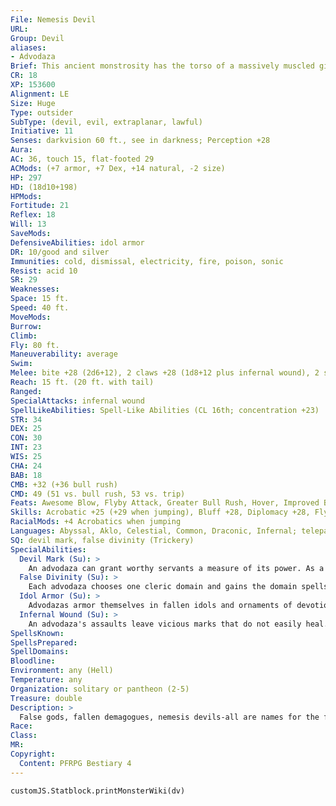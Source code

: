 ```yaml
---
File: Nemesis Devil
URL: 
Group: Devil
aliases:
- Advodaza
Brief: This ancient monstrosity has the torso of a massively muscled giant, scaly wings, and the lower half of a four-legged, clawed beast.
CR: 18
XP: 153600
Alignment: LE
Size: Huge
Type: outsider
SubType: (devil, evil, extraplanar, lawful)
Initiative: 11
Senses: darkvision 60 ft., see in darkness; Perception +28
Aura: 
AC: 36, touch 15, flat-footed 29
ACMods: (+7 armor, +7 Dex, +14 natural, -2 size)
HP: 297
HD: (18d10+198)
HPMods: 
Fortitude: 21
Reflex: 18
Will: 13
SaveMods: 
DefensiveAbilities: idol armor
DR: 10/good and silver
Immunities: cold, dismissal, electricity, fire, poison, sonic
Resist: acid 10
SR: 29
Weaknesses: 
Space: 15 ft.
Speed: 40 ft.
MoveMods: 
Burrow: 
Climb: 
Fly: 80 ft.
Maneuverability: average
Swim: 
Melee: bite +28 (2d6+12), 2 claws +28 (1d8+12 plus infernal wound), 2 slams +26 (1d8+6), tail slap +26 (2d6+6)
Reach: 15 ft. (20 ft. with tail)
Ranged: 
SpecialAttacks: infernal wound
SpellLikeAbilities: Spell-Like Abilities (CL 16th; concentration +23)  At Will-gaseous form, greater invisibility, greater teleport (self plus 50 lbs. of objects only), scorching ray, whispering wind  3/day-blasphemy (DC 24), dispel magic, ethereal jaunt, harm (DC 23), heal (DC 23), hold monster (DC 22), wall of stone  1/day-greater scrying (DC 21), summon (level 7, horned devil 60%), unhallow
STR: 34
DEX: 25
CON: 30
INT: 23
WIS: 25
CHA: 24
BAB: 18
CMB: +32 (+36 bull rush)
CMD: 49 (51 vs. bull rush, 53 vs. trip)
Feats: Awesome Blow, Flyby Attack, Greater Bull Rush, Hover, Improved Bull Rush, Improved Initiative, Multiattack, Power Attack, Toughness
Skills: Acrobatic +25 (+29 when jumping), Bluff +28, Diplomacy +28, Fly +24, Intimidate +28, Knowledge (arcana, planes, religion) +27, Perception +28, Sense Motive +28, Spellcraft +24, Stealth +20
RacialMods: +4 Acrobatics when jumping
Languages: Abyssal, Aklo, Celestial, Common, Draconic, Infernal; telepathy 100 ft.
SQ: devil mark, false divinity (Trickery)
SpecialAbilities:
  Devil Mark (Su): >
    An advodaza can grant worthy servants a measure of its power. As a full-round action, an advodaza can touch a willing creature, marking it with a unique symbol. For as long as the creature is marked, it gains a spell-like ability it can use once per day. This spell-like ability comes from the advodaza's chosen domain (see false divinity, below). The target can also telepathically communicate with the advodaza over any distance while on the same plane. An advodaza can dismiss its mark as a standard action, no matter where the bearer is. It can also, as a standard action, cause pain to a mark bearer that deals 6d6 points of damage with no saving throw. An advodaza can mark multiple creatures, up to a number equal to its Hit Dice (typically 18).
  False Divinity (Su): >
    Each advodaza chooses one cleric domain and gains the domain spells (5th level and lower) of that domain as spell-like abilities. Each of these abilities can be used 3 times per day. The advodaza does not gain any of the domain's granted powers. Most advodazas possess powers from the Evil, Fire, Law, Trickery, War, or Weather domains, though any domains except Good or Chaos are possible. These spell-like abilities are not included in the stat block above. Evil Domain: align weapon (evil only), dispel good, magic circle against good, protection from good, unholy blight Fire Domain: burning hands, fire shield, fireball, produce flame, wall of fire Law Domain: align weapon (law only), dispel chaos, magic circle against chaos, order's wrath, protection from chaos Trickery Domain: confusion, disguise self, false vision, invisibility, nondetection War Domain: divine power, flame strike, magic vestment, magic weapon, spiritual weapon Weather Domain: call lightning, fog cloud, ice storm, obscuring mist, sleet storm.
  Idol Armor (Su): >
    Advodazas armor themselves in fallen idols and ornaments of devotion. This armor grants an advodaza a +7 armor bonus to AC and immunity to cold, electricity, and sonic damage, as well as immunity to the spell dismissal. The spells chaos hammer, holy smite, holy word, and word of chaos destroy this armor, removing the devil's armor bonus to AC and its immunities (its cold immunity is replaced with the devil's normal cold resistance of 10). The armor is automatically destroyed if the advodaza is slain. If uninterrupted for 1 hour, an advodaza can summon new armor to replace its destroyed protection.
  Infernal Wound (Su): >
    An advodaza's assaults leave vicious marks that do not easily heal. The damage an advodaza inflicts with its claws leaves persistent wounds that deal 2d6 points of bleed damage. Bleeding caused in this way is difficult to stanch-a successful DC 29 Heal check is required to stop the bleeding, and anyone attempting to magically heal a creature suffering from an infernal wound must succeed at a DC 29 caster level check or the spell does not function. Success indicates the healing works normally and stops all bleed effects. The Heal check DC and caster level DC are Constitution-based.
SpellsKnown: 
SpellsPrepared: 
SpellDomains: 
Bloodline: 
Environment: any (Hell)
Temperature: any
Organization: solitary or pantheon (2-5)
Treasure: double
Description: >
  False gods, fallen demagogues, nemesis devils-all are names for the fiends known collectively as advodazas. They survive from dark ages past, when mortals offered worship to base things and unwholesome spirits that masqueraded as baleful gods. Although time and faith have turned against these beings, the most tenacious of their kind have refused to fade into oblivion, and to these obstinate corruptors and one-time deities the gates of Hell swing wide and welcoming. These lords of cults and masters of forgotten mysteries find renewed vigor in the depths of the Pit, and those seeking to restore their power and lordship over mortalkind undergo terrible indoctrinations and binding rites that transform them over the ages into true devils. What emerge are shades of half-remembered demigods, fallen princes seeking to claim their subjects anew, and fiends of blasphemy: the idol-clad advodazas. Fantastically ancient beings, advodazas rose from spirits worshiped by mortals in distant ages, typically as part of primitive and deranged cults. While humanoids still huddled in crude shelters, begging any power that would listen to protect them from storms, beasts, enemies, hunger, and countless other fears, the spirits of the land, sky, and animals were the first to give heed. Not deities, but elusive inf luences, these forces heard the early prayers and worked what appeared to be miracles in return for sacrifices and adoration. Slowly, these formless vestiges took shape as idols, fetishes, palladia, and all manner of cult images. Yet as knowledge of true deities and the powers they offered worshipers spread, the old spirits were either forgotten or demonized and rooted out. All advodazas desire to eventually return to the Material Plane, where they might tempt new followers to serve, sacrifice, and raise idols to their names. Though merciless, advodazas appeal to many mortals because of the directness of their interaction and their willingness to grant power or to violently smite enemies for a seemingly paltry price. In death, however, advodazas' servants find no divine realm, nor do they sit beside some grand deity. When they die, there is only Hell. No two advodazas look exactly alike. Each one embodies the powers and spheres of influence for which it was worshiped in ages past and subsequently anthropomorphized as a monstrous being. Typically, this results in quadrupedal and half-bestial shapes that bristle with terrible wings, hooves, claws, and fangs. Universally, though, they bear the broken remnants of their fallen faith-in the form of cracked idols worn like armor, profane talismans crafted into jewelry, or fearful totems wielded like massive weapons-and bristle with archaic power and unquenchable arrogance. Despite this wide range of appearances, all advodazas possess the same core abilities, though some particularly ancient or powerful fiends possess augmented or even unique abilities. Most advodazas stand about 18 feet tall and weigh approximately 9 tons.
Race: 
Class: 
MR: 
Copyright:
  Content: PFRPG Bestiary 4
---
```

```dataviewjs
customJS.Statblock.printMonsterWiki(dv)
```
